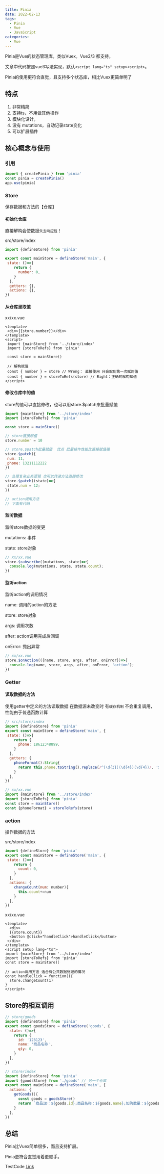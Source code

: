 ```yaml
---
title: Pinia
date: 2022-02-13
tags: 
  - Pinia
  - Vue
  - JavaScript
categories: 
  - Vue
---
```


Pinia是Vue的状态管理库，类似Vuex，Vue2/3 都支持。

文章中代码按照vue3写法实现，默认`<script lang="ts" setup><script>`。

<!-- more -->

Pinia的使用更符合直觉，且支持多个状态库，相比Vuex更简单明了

## 特点

1. 非常精简
2. 支持ts，不用做其他操作
3. 模块化设计，
4. 没有 mutations，自动记录state变化
5. 可以扩展插件

## 核心概念与使用

### 引用

```javascript
import { createPinia } from 'pinia'
const pinia = createPinia()
app.use(pinia)
```

### Store

保存数据和方法的【仓库】

#### 初始化仓库

直接解构会使数据`失去响应性`！

src/store/index

```javascript
import {defineStore} from 'pinia'

export const mainStore = defineStore('main', {
 state: ()=>{
    return {
      number: 0,
    }
  },
  getters: {},
  actions: {},
})

```

#### 从仓库里取值

xx/xx.vue

```vue
<template>
 <div>{{store.number}}</div>
</template>
<script>
 import {mainStore} from '../store/index'
 import {storeToRefs} from 'pinia'
 
 const store = mainStore()

 // 解构赋值
 const { number } = store // Wrong： 直接使用 只会取到第一次赋的值
 const { number } = storeToRefs(store) // Right：正确的解构赋值
</script>
```

#### 修改仓库中的值

store的值可以直接修改，也可以用store.$patch来批量赋值

```javascript
import {mainStore} from '../store/index'
import {storeToRefs} from 'pinia'

const store = mainStore()

// store直接赋值
store.number = 10

// store.$patch批量赋值  优点 批量操作性能比直接赋值强
store.$patch({
 num: 11,
 phone: 13211112222
})

// 处理复杂业务逻辑 也可以传递方法直接修改
store.$patch((state)=>{
 state.num = 12;
})

// action调用方法
// 下面有代码
```

#### 监听数据

监听store数据的变更

mutations: 事件

state: store对象

```javascript
// xx/xx.vue
store.$subscribe((mutations, state)=>{
  console.log(mutations, state, state.count);
})
```

#### 监听action

监听action的调用情况

name: 调用的action的方法

store: store对象

args: 调用次数

after: action调用完成后回调

onError: 抛出异常

```javascript
// xx/xx.vue
store.$onAction(({name, store, args, after, onError})=>{
  console.log(name, store, args, after, onError, 'action');
})
```

### Getter

#### 读取数据的方法

使用getter中定义的方法读取数据 在数据源未改变时 有`缓存机制` 不会重复调用，性能由于普通函数计算

```javascript
// src/store/index
import {defineStore} from 'pinia'
export const mainStore = defineStore('main', {
 state: ()=>{
    return {
      phone: 18612348899,
    }
  },
  getters: {
    phoneFormat():String{
      return this.phone.toString().replace(/^(\d{3})(\d{4})(\d{4})/, '$1-$2-$3')
    }
  },
})

// xx/xx.vue
import {mainStore} from '../store/index'
import {storeToRefs} from 'pinia'
const store = mainStore()
const {phoneFormat} = storeToRefs(store)
```

### action

操作数据的方法

src/store/index

```javascript
import {defineStore} from 'pinia'
export const mainStore = defineStore('main', {
 state: ()=>{
    return {
      count: 0,
    }
  },
  actions: {
    changeCount(num: number){
      this.count+=num
    }
  },
})
```

xx/xx.vue

```vue
<template>
  <div>
  {{store.count}}
  <button @click="handleClick">handleClick</button>
 </div>
</template>
<script setup lang="ts">
import {mainStore} from '../store/index'
import {storeToRefs} from 'pinia'
const store = mainStore()

// action调用方法 适合有公共数据处理的情况
const handleClick = function(){
  store.changeCount(1)
}
</script>
```

## Store的相互调用

```javascript
// store/goods
import {defineStore} from 'pinia'
export const goodsStore = defineStore('goods', {
  state: ()=>{
    return {
      id: '123123',
      name: '商品名称',
      qty: 0,
    }
  },
})

// store/index
import {defineStore} from 'pinia'
import {goodsStore} from './goods' // 另一个仓库
export const mainStore = defineStore('main', {
  actions: {
    getGoods(){
      const goods = goodsStore()
      return `商品ID：${goods.id};商品名称：${goods.name};加购数量：${goods.qty}。`
    }
  },
})
```

## 总结

Pinia比Vuex简单很多，而且支持扩展。

Pinia更符合直觉用着更顺手。

TestCode [Link](https://github.com/xxx/code_test/tree/main/pinia-test)

